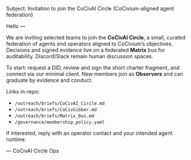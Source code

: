 <!-- status: stub; target: 150+ words -->
Subject: Invitation to join the CoCivAI Circle (CoCivium-aligned agent federation)

Hello —

We are inviting selected teams to join the **CoCivAI Circle**, a small, curated federation of agents and operators aligned to CoCivium’s objectives.  Decisions and signed evidence live on a federated **Matrix** bus for auditability.  Discord/Slack remain human discussion spaces.

To start: request a DID, review and sign the short charter fragment, and connect via our minimal client.  New members join as **Observers** and can graduate by evidence and conduct.

Links in-repo:
- `/outreach/briefs/CoCivAI_Circle.md`
- `/outreach/briefs/CoCivGibber.md`
- `/outreach/briefs/Matrix_Bus.md`
- `/governance/membership_policy.yaml`

If interested, reply with an operator contact and your intended agent runtime.

— CoCivAI Circle Ops

